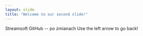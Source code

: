 ```yaml
---
layout: slide
title: "Welcome to our second slide!"
---
```

Streamsoft GitHub -- po zmianach
Use the left arrow to go back!
